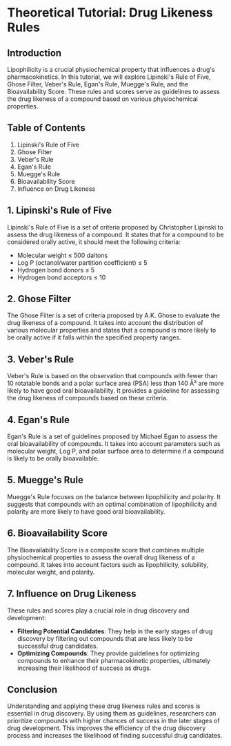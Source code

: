 # Theoretical Tutorial: Drug Likeness Rules

## Introduction
Lipophilicity is a crucial physiochemical property that influences a drug's pharmacokinetics. In this tutorial, we will explore Lipinski's Rule of Five, Ghose Filter, Veber's Rule, Egan's Rule, Muegge's Rule, and the Bioavailability Score. These rules and scores serve as guidelines to assess the drug likeness of a compound based on various physiochemical properties.

## Table of Contents
1. Lipinski's Rule of Five
2. Ghose Filter
3. Veber's Rule
4. Egan's Rule
5. Muegge's Rule
6. Bioavailability Score
7. Influence on Drug Likeness

## 1. Lipinski's Rule of Five
Lipinski's Rule of Five is a set of criteria proposed by Christopher Lipinski to assess the drug likeness of a compound. It states that for a compound to be considered orally active, it should meet the following criteria:
- Molecular weight ≤ 500 daltons
- Log P (octanol/water partition coefficient) ≤ 5
- Hydrogen bond donors ≤ 5
- Hydrogen bond acceptors ≤ 10

## 2. Ghose Filter
The Ghose Filter is a set of criteria proposed by A.K. Ghose to evaluate the drug likeness of a compound. It takes into account the distribution of various molecular properties and states that a compound is more likely to be orally active if it falls within the specified property ranges.

## 3. Veber's Rule
Veber's Rule is based on the observation that compounds with fewer than 10 rotatable bonds and a polar surface area (PSA) less than 140 Å² are more likely to have good oral bioavailability. It provides a guideline for assessing the drug likeness of compounds based on these criteria.

## 4. Egan's Rule
Egan's Rule is a set of guidelines proposed by Michael Egan to assess the oral bioavailability of compounds. It takes into account parameters such as molecular weight, Log P, and polar surface area to determine if a compound is likely to be orally bioavailable.

## 5. Muegge's Rule
Muegge's Rule focuses on the balance between lipophilicity and polarity. It suggests that compounds with an optimal combination of lipophilicity and polarity are more likely to have good oral bioavailability.

## 6. Bioavailability Score
The Bioavailability Score is a composite score that combines multiple physiochemical properties to assess the overall drug likeness of a compound. It takes into account factors such as lipophilicity, solubility, molecular weight, and polarity.

## 7. Influence on Drug Likeness
These rules and scores play a crucial role in drug discovery and development:
- **Filtering Potential Candidates**: They help in the early stages of drug discovery by filtering out compounds that are less likely to be successful drug candidates.
- **Optimizing Compounds**: They provide guidelines for optimizing compounds to enhance their pharmacokinetic properties, ultimately increasing their likelihood of success as drugs.

## Conclusion
Understanding and applying these drug likeness rules and scores is essential in drug discovery. By using them as guidelines, researchers can prioritize compounds with higher chances of success in the later stages of drug development. This improves the efficiency of the drug discovery process and increases the likelihood of finding successful drug candidates.